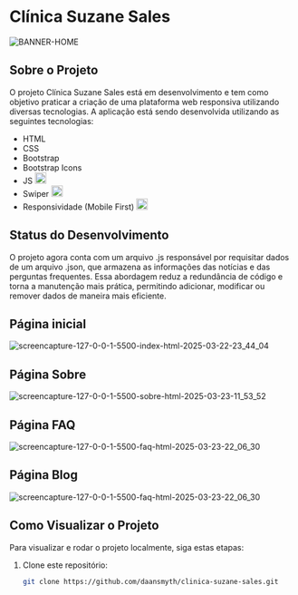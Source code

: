 # Clínica Suzane Sales
![BANNER-HOME](https://github.com/user-attachments/assets/6ad63542-7eed-469a-bebb-598290b92944)


## Sobre o Projeto

O projeto Clínica Suzane Sales está em desenvolvimento e tem como objetivo praticar a criação de uma plataforma web responsiva utilizando diversas tecnologias. A aplicação está sendo desenvolvida utilizando as seguintes tecnologias:

- HTML
- CSS
- Bootstrap
- Bootstrap Icons
- JS <img src="https://img.shields.io/badge/NEW-brightgreen" width="20">
- Swiper <img src="https://img.shields.io/badge/NEW-brightgreen" width="20">
- Responsividade (Mobile First) <img src="https://img.shields.io/badge/NEW-brightgreen" width="20">

## Status do Desenvolvimento

O projeto agora conta com um arquivo .js responsável por requisitar dados de um arquivo .json, que armazena as informações das notícias e das perguntas frequentes. Essa abordagem reduz a redundância de código e torna a manutenção mais prática, permitindo adicionar, modificar ou remover dados de maneira mais eficiente.


## Página inicial
![screencapture-127-0-0-1-5500-index-html-2025-03-22-23_44_04](https://github.com/user-attachments/assets/9e820517-9cd2-4090-9ccd-d8349abe8051)

## Página Sobre
![screencapture-127-0-0-1-5500-sobre-html-2025-03-23-11_53_52](https://github.com/user-attachments/assets/c4356a56-0ba6-4615-ad47-6aa94967caf9)

## Página FAQ
![screencapture-127-0-0-1-5500-faq-html-2025-03-23-22_06_30](https://github.com/user-attachments/assets/8d1c79e0-cc38-400d-92bb-cbd00bc0c7e8)

## Página Blog
![screencapture-127-0-0-1-5500-faq-html-2025-03-23-22_06_30](https://github.com/user-attachments/assets/156ff5d8-ca59-44d2-8b2e-87cc29aefc6d)


## Como Visualizar o Projeto

Para visualizar e rodar o projeto localmente, siga estas etapas:

1. Clone este repositório:
   ```bash
   git clone https://github.com/daansmyth/clinica-suzane-sales.git
